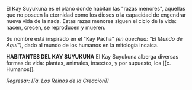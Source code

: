 El Kay Suyukuna es el plano donde habitan las "razas menores", aquellas que no poseen la eternidad como los dioses o la capacidad de engendrar nueva vida de la nada. Estas razas menores siguen el ciclo de la vida: nacen, crecen, se reproducen y mueren.

Su nombre está inspirado en el "Kay Pacha" _(en quechua: "El Mundo de Aquí")_, dado al mundo de los humanos en la mitología incaica.

**HABITANTES DEL KAY SUYUKUNA**
El Kay Suyukuna alberga diversas formas de vida: plantas, animales, insectos, y por supuesto, los [[c. Humanos]].

_Regresar: [[a. Los Reinos de la Creación]]_